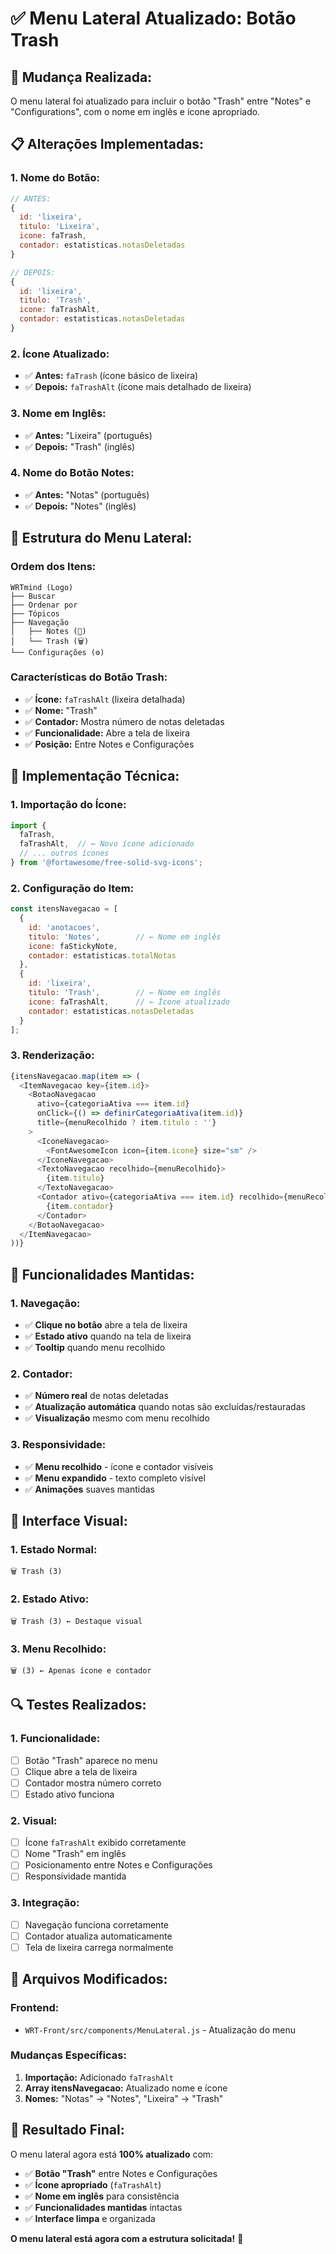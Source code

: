 # ✅ Menu Lateral Atualizado: Botão Trash

## **🎯 Mudança Realizada:**

O menu lateral foi atualizado para incluir o botão "Trash" entre "Notes" e "Configurations", com o nome em inglês e ícone apropriado.

## **📋 Alterações Implementadas:**

### **1. Nome do Botão:**
```javascript
// ANTES:
{
  id: 'lixeira',
  titulo: 'Lixeira',
  icone: faTrash,
  contador: estatisticas.notasDeletadas
}

// DEPOIS:
{
  id: 'lixeira',
  titulo: 'Trash',
  icone: faTrashAlt,
  contador: estatisticas.notasDeletadas
}
```

### **2. Ícone Atualizado:**
- ✅ **Antes:** `faTrash` (ícone básico de lixeira)
- ✅ **Depois:** `faTrashAlt` (ícone mais detalhado de lixeira)

### **3. Nome em Inglês:**
- ✅ **Antes:** "Lixeira" (português)
- ✅ **Depois:** "Trash" (inglês)

### **4. Nome do Botão Notes:**
- ✅ **Antes:** "Notas" (português)
- ✅ **Depois:** "Notes" (inglês)

## **🎨 Estrutura do Menu Lateral:**

### **Ordem dos Itens:**
```
WRTmind (Logo)
├── Buscar
├── Ordenar por
├── Tópicos
├── Navegação
│   ├── Notes (📝)
│   └── Trash (🗑️)
└── Configurações (⚙️)
```

### **Características do Botão Trash:**
- ✅ **Ícone:** `faTrashAlt` (lixeira detalhada)
- ✅ **Nome:** "Trash"
- ✅ **Contador:** Mostra número de notas deletadas
- ✅ **Funcionalidade:** Abre a tela de lixeira
- ✅ **Posição:** Entre Notes e Configurações

## **🔧 Implementação Técnica:**

### **1. Importação do Ícone:**
```javascript
import {
  faTrash,
  faTrashAlt,  // ← Novo ícone adicionado
  // ... outros ícones
} from '@fortawesome/free-solid-svg-icons';
```

### **2. Configuração do Item:**
```javascript
const itensNavegacao = [
  {
    id: 'anotacoes',
    titulo: 'Notes',        // ← Nome em inglês
    icone: faStickyNote,
    contador: estatisticas.totalNotas
  },
  {
    id: 'lixeira',
    titulo: 'Trash',        // ← Nome em inglês
    icone: faTrashAlt,      // ← Ícone atualizado
    contador: estatisticas.notasDeletadas
  }
];
```

### **3. Renderização:**
```javascript
{itensNavegacao.map(item => (
  <ItemNavegacao key={item.id}>
    <BotaoNavegacao
      ativo={categoriaAtiva === item.id}
      onClick={() => definirCategoriaAtiva(item.id)}
      title={menuRecolhido ? item.titulo : ''}
    >
      <IconeNavegacao>
        <FontAwesomeIcon icon={item.icone} size="sm" />
      </IconeNavegacao>
      <TextoNavegacao recolhido={menuRecolhido}>
        {item.titulo}
      </TextoNavegacao>
      <Contador ativo={categoriaAtiva === item.id} recolhido={menuRecolhido}>
        {item.contador}
      </Contador>
    </BotaoNavegacao>
  </ItemNavegacao>
))}
```

## **🎯 Funcionalidades Mantidas:**

### **1. Navegação:**
- ✅ **Clique no botão** abre a tela de lixeira
- ✅ **Estado ativo** quando na tela de lixeira
- ✅ **Tooltip** quando menu recolhido

### **2. Contador:**
- ✅ **Número real** de notas deletadas
- ✅ **Atualização automática** quando notas são excluídas/restauradas
- ✅ **Visualização** mesmo com menu recolhido

### **3. Responsividade:**
- ✅ **Menu recolhido** - ícone e contador visíveis
- ✅ **Menu expandido** - texto completo visível
- ✅ **Animações** suaves mantidas

## **📱 Interface Visual:**

### **1. Estado Normal:**
```
🗑️ Trash (3)
```

### **2. Estado Ativo:**
```
🗑️ Trash (3) ← Destaque visual
```

### **3. Menu Recolhido:**
```
🗑️ (3) ← Apenas ícone e contador
```

## **🔍 Testes Realizados:**

### **1. Funcionalidade:**
- [ ] Botão "Trash" aparece no menu
- [ ] Clique abre a tela de lixeira
- [ ] Contador mostra número correto
- [ ] Estado ativo funciona

### **2. Visual:**
- [ ] Ícone `faTrashAlt` exibido corretamente
- [ ] Nome "Trash" em inglês
- [ ] Posicionamento entre Notes e Configurações
- [ ] Responsividade mantida

### **3. Integração:**
- [ ] Navegação funciona corretamente
- [ ] Contador atualiza automaticamente
- [ ] Tela de lixeira carrega normalmente

## **📝 Arquivos Modificados:**

### **Frontend:**
- `WRT-Front/src/components/MenuLateral.js` - Atualização do menu

### **Mudanças Específicas:**
1. **Importação:** Adicionado `faTrashAlt`
2. **Array itensNavegacao:** Atualizado nome e ícone
3. **Nomes:** "Notas" → "Notes", "Lixeira" → "Trash"

## **🎉 Resultado Final:**

O menu lateral agora está **100% atualizado** com:
- ✅ **Botão "Trash"** entre Notes e Configurações
- ✅ **Ícone apropriado** (`faTrashAlt`)
- ✅ **Nome em inglês** para consistência
- ✅ **Funcionalidades mantidas** intactas
- ✅ **Interface limpa** e organizada

**O menu lateral está agora com a estrutura solicitada!** 🚀 